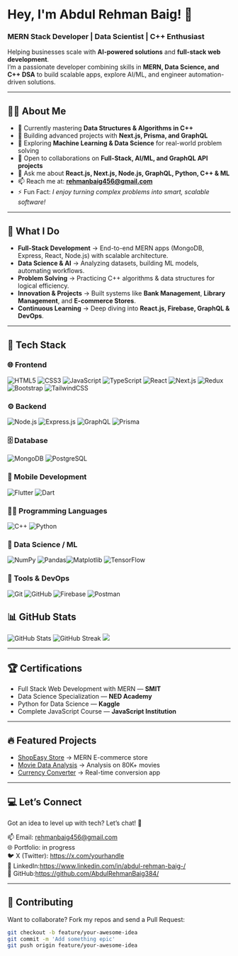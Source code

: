# Hey, I'm Abdul Rehman Baig! 🚀  
### MERN Stack Developer | Data Scientist | C++ Enthusiast  

Helping businesses scale with **AI-powered solutions** and **full-stack web development**.  
I’m a passionate developer combining skills in **MERN, Data Science, and C++ DSA** to build scalable apps, explore AI/ML, and engineer automation-driven solutions.  

---

## 👨‍💻 About Me  

- 🔭 Currently mastering **Data Structures & Algorithms in C++**  
- 🚀 Building advanced projects with **Next.js, Prisma, and GraphQL**  
- 🤖 Exploring **Machine Learning & Data Science** for real-world problem solving  
- 🤝 Open to collaborations on **Full-Stack, AI/ML, and GraphQL API projects**  
- 💬 Ask me about **React.js, Next.js, Node.js, GraphQL, Python, C++ & ML**  
- 📫 Reach me at: **rehmanbaig456@gmail.com**  
- ⚡ Fun Fact: *I enjoy turning complex problems into smart, scalable software!*  

---

## 🌟 What I Do  

- **Full-Stack Development** → End-to-end MERN apps (MongoDB, Express, React, Node.js) with scalable architecture.  
- **Data Science & AI** → Analyzing datasets, building ML models, automating workflows.  
- **Problem Solving** → Practicing C++ algorithms & data structures for logical efficiency.  
- **Innovation & Projects** → Built systems like **Bank Management**, **Library Management**, and **E-commerce Stores**.  
- **Continuous Learning** → Deep diving into **React.js, Firebase, GraphQL & DevOps**.  

---

## 🚀 Tech Stack  

### 🌐 Frontend  
![HTML5](https://img.shields.io/badge/HTML5-E34F26?style=for-the-badge&logo=html5&logoColor=white) ![CSS3](https://img.shields.io/badge/CSS3-1572B6?style=for-the-badge&logo=css3&logoColor=white) ![JavaScript](https://img.shields.io/badge/JavaScript-F7DF1E?style=for-the-badge&logo=javascript&logoColor=black) ![TypeScript](https://img.shields.io/badge/TypeScript-007ACC?style=for-the-badge&logo=typescript&logoColor=white) ![React](https://img.shields.io/badge/React-20232A?style=for-the-badge&logo=react&logoColor=61DAFB) ![Next.js](https://img.shields.io/badge/Next.js-000000?style=for-the-badge&logo=next.js&logoColor=white) ![Redux](https://img.shields.io/badge/Redux-593D88?style=for-the-badge&logo=redux&logoColor=white) ![Bootstrap](https://img.shields.io/badge/Bootstrap-563D7C?style=for-the-badge&logo=bootstrap&logoColor=white) ![TailwindCSS](https://img.shields.io/badge/TailwindCSS-38B2AC?style=for-the-badge&logo=tailwind-css&logoColor=white)  

### ⚙️ Backend  
![Node.js](https://img.shields.io/badge/Node.js-43853D?style=for-the-badge&logo=node.js&logoColor=white)  ![Express.js](https://img.shields.io/badge/Express.js-000000?style=for-the-badge&logo=express&logoColor=white) ![GraphQL](https://img.shields.io/badge/GraphQL-E10098?style=for-the-badge&logo=graphql&logoColor=white) ![Prisma](https://img.shields.io/badge/Prisma-2D3748?style=for-the-badge&logo=prisma&logoColor=white)  

### 🗄️ Database  
![MongoDB](https://img.shields.io/badge/MongoDB-4EA94B?style=for-the-badge&logo=mongodb&logoColor=white) ![PostgreSQL](https://img.shields.io/badge/PostgreSQL-316192?style=for-the-badge&logo=postgresql&logoColor=white)  


### 📱 Mobile Development  
![Flutter](https://img.shields.io/badge/Flutter-02569B?style=for-the-badge&logo=flutter&logoColor=white) ![Dart](https://img.shields.io/badge/Dart-0175C2?style=for-the-badge&logo=dart&logoColor=white)  


### 🧑‍💻 Programming Languages  
![C++](https://img.shields.io/badge/C++-00599C?style=for-the-badge&logo=cplusplus&logoColor=white) ![Python](https://img.shields.io/badge/Python-3776AB?style=for-the-badge&logo=python&logoColor=white)  


### 🔬 Data Science / ML  
![NumPy](https://img.shields.io/badge/NumPy-013243?style=for-the-badge&logo=numpy&logoColor=white) ![Pandas](https://img.shields.io/badge/Pandas-150458?style=for-the-badge&logo=pandas&logoColor=white)![Matplotlib](https://img.shields.io/badge/Matplotlib-11557c?style=for-the-badge&logo=plotly&logoColor=white)  ![TensorFlow](https://img.shields.io/badge/TensorFlow-FF6F00?style=for-the-badge&logo=tensorflow&logoColor=white)  


### 🔧 Tools & DevOps  
![Git](https://img.shields.io/badge/Git-F05032?style=for-the-badge&logo=git&logoColor=white) ![GitHub](https://img.shields.io/badge/GitHub-181717?style=for-the-badge&logo=github&logoColor=white) ![Firebase](https://img.shields.io/badge/Firebase-ffca28?style=for-the-badge&logo=firebase&logoColor=black) ![Postman](https://img.shields.io/badge/Postman-FF6C37?style=for-the-badge&logo=postman&logoColor=white)  


## 📊 GitHub Stats  
  <img src="https://github-readme-stats.vercel.app/api?username=AbdulRehmanBaig384&show_icons=true&theme=radical" alt="GitHub Stats" />
  <img src="https://github-readme-streak-stats.herokuapp.com/?user=AbdulRehmanBaig384&theme=radical" alt="GitHub Streak" />
  <img src="https://github-readme-stats.vercel.app/api/top-langs/?username=AbdulRehmanBaig384&layout=compact&theme=radical" />

---

## 🏆 Certifications  

- Full Stack Web Development with MERN — **SMIT**  
- Data Science Specialization — **NED Academy**  
- Python for Data Science — **Kaggle**  
- Complete JavaScript Course — **JavaScript Institution**  

---

## 🔥 Featured Projects  

- [ShopEasy Store](https://github.com/AbdulRehmanBaig384/ShopEase-Store) → MERN E-commerce store  
- [Movie Data Analysis](https://github.com/AbdulRehmanBaig384/Movie-data-Analysis) → Analysis on 80K+ movies  
- [Currency Converter](https://github.com/AbdulRehmanBaig384/Foreign-Exchange-Converter) → Real-time conversion app  

---


## 💻 Let’s Connect  

Got an idea to level up with tech? Let’s chat! 🚀  

📫 Email: rehmanbaig456@gmail.com  
🌐 Portfolio: in progress <br>
🐦 X (Twitter): https://x.com/yourhandle  
💼 LinkedIn:https://www.linkedin.com/in/abdul-rehman-baig-/ <Br>
🐙 GitHub:https://github.com/AbdulRehmanBaig384/

---

## 📜 Contributing  

Want to collaborate? Fork my repos and send a Pull Request:  

```bash
git checkout -b feature/your-awesome-idea
git commit -m 'Add something epic'
git push origin feature/your-awesome-idea
